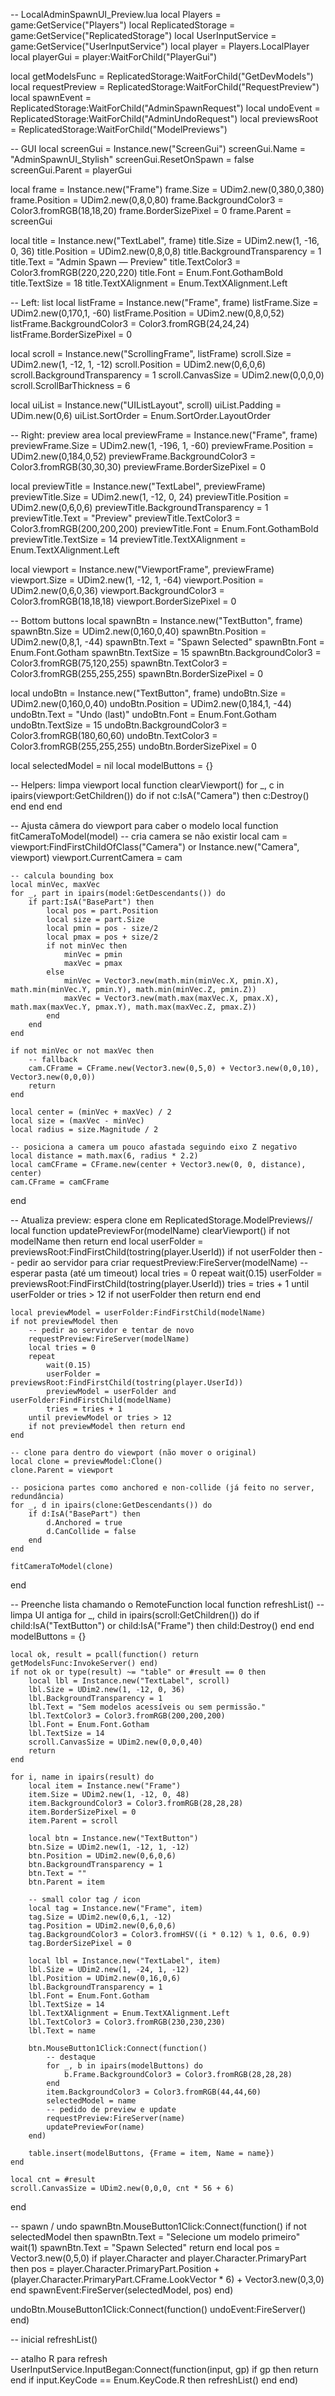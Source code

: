 -- LocalAdminSpawnUI_Preview.lua
local Players = game:GetService("Players")
local ReplicatedStorage = game:GetService("ReplicatedStorage")
local UserInputService = game:GetService("UserInputService")
local player = Players.LocalPlayer
local playerGui = player:WaitForChild("PlayerGui")

local getModelsFunc = ReplicatedStorage:WaitForChild("GetDevModels")
local requestPreview = ReplicatedStorage:WaitForChild("RequestPreview")
local spawnEvent = ReplicatedStorage:WaitForChild("AdminSpawnRequest")
local undoEvent = ReplicatedStorage:WaitForChild("AdminUndoRequest")
local previewsRoot = ReplicatedStorage:WaitForChild("ModelPreviews")

-- GUI
local screenGui = Instance.new("ScreenGui")
screenGui.Name = "AdminSpawnUI_Stylish"
screenGui.ResetOnSpawn = false
screenGui.Parent = playerGui

local frame = Instance.new("Frame")
frame.Size = UDim2.new(0,380,0,380)
frame.Position = UDim2.new(0,8,0,80)
frame.BackgroundColor3 = Color3.fromRGB(18,18,20)
frame.BorderSizePixel = 0
frame.Parent = screenGui

local title = Instance.new("TextLabel", frame)
title.Size = UDim2.new(1, -16, 0, 36)
title.Position = UDim2.new(0,8,0,8)
title.BackgroundTransparency = 1
title.Text = "Admin Spawn — Preview"
title.TextColor3 = Color3.fromRGB(220,220,220)
title.Font = Enum.Font.GothamBold
title.TextSize = 18
title.TextXAlignment = Enum.TextXAlignment.Left

-- Left: list
local listFrame = Instance.new("Frame", frame)
listFrame.Size = UDim2.new(0,170,1, -60)
listFrame.Position = UDim2.new(0,8,0,52)
listFrame.BackgroundColor3 = Color3.fromRGB(24,24,24)
listFrame.BorderSizePixel = 0

local scroll = Instance.new("ScrollingFrame", listFrame)
scroll.Size = UDim2.new(1, -12, 1, -12)
scroll.Position = UDim2.new(0,6,0,6)
scroll.BackgroundTransparency = 1
scroll.CanvasSize = UDim2.new(0,0,0,0)
scroll.ScrollBarThickness = 6

local uiList = Instance.new("UIListLayout", scroll)
uiList.Padding = UDim.new(0,6)
uiList.SortOrder = Enum.SortOrder.LayoutOrder

-- Right: preview area
local previewFrame = Instance.new("Frame", frame)
previewFrame.Size = UDim2.new(1, -196, 1, -60)
previewFrame.Position = UDim2.new(0,184,0,52)
previewFrame.BackgroundColor3 = Color3.fromRGB(30,30,30)
previewFrame.BorderSizePixel = 0

local previewTitle = Instance.new("TextLabel", previewFrame)
previewTitle.Size = UDim2.new(1, -12, 0, 24)
previewTitle.Position = UDim2.new(0,6,0,6)
previewTitle.BackgroundTransparency = 1
previewTitle.Text = "Preview"
previewTitle.TextColor3 = Color3.fromRGB(200,200,200)
previewTitle.Font = Enum.Font.GothamBold
previewTitle.TextSize = 14
previewTitle.TextXAlignment = Enum.TextXAlignment.Left

local viewport = Instance.new("ViewportFrame", previewFrame)
viewport.Size = UDim2.new(1, -12, 1, -64)
viewport.Position = UDim2.new(0,6,0,36)
viewport.BackgroundColor3 = Color3.fromRGB(18,18,18)
viewport.BorderSizePixel = 0

-- Bottom buttons
local spawnBtn = Instance.new("TextButton", frame)
spawnBtn.Size = UDim2.new(0,160,0,40)
spawnBtn.Position = UDim2.new(0,8,1, -44)
spawnBtn.Text = "Spawn Selected"
spawnBtn.Font = Enum.Font.Gotham
spawnBtn.TextSize = 15
spawnBtn.BackgroundColor3 = Color3.fromRGB(75,120,255)
spawnBtn.TextColor3 = Color3.fromRGB(255,255,255)
spawnBtn.BorderSizePixel = 0

local undoBtn = Instance.new("TextButton", frame)
undoBtn.Size = UDim2.new(0,160,0,40)
undoBtn.Position = UDim2.new(0,184,1, -44)
undoBtn.Text = "Undo (last)"
undoBtn.Font = Enum.Font.Gotham
undoBtn.TextSize = 15
undoBtn.BackgroundColor3 = Color3.fromRGB(180,60,60)
undoBtn.TextColor3 = Color3.fromRGB(255,255,255)
undoBtn.BorderSizePixel = 0

local selectedModel = nil
local modelButtons = {}

-- Helpers: limpa viewport
local function clearViewport()
    for _, c in ipairs(viewport:GetChildren()) do
        if not c:IsA("Camera") then c:Destroy() end
    end
end

-- Ajusta câmera do viewport para caber o modelo
local function fitCameraToModel(model)
    -- cria camera se não existir
    local cam = viewport:FindFirstChildOfClass("Camera") or Instance.new("Camera", viewport)
    viewport.CurrentCamera = cam

    -- calcula bounding box
    local minVec, maxVec
    for _, part in ipairs(model:GetDescendants()) do
        if part:IsA("BasePart") then
            local pos = part.Position
            local size = part.Size
            local pmin = pos - size/2
            local pmax = pos + size/2
            if not minVec then
                minVec = pmin
                maxVec = pmax
            else
                minVec = Vector3.new(math.min(minVec.X, pmin.X), math.min(minVec.Y, pmin.Y), math.min(minVec.Z, pmin.Z))
                maxVec = Vector3.new(math.max(maxVec.X, pmax.X), math.max(maxVec.Y, pmax.Y), math.max(maxVec.Z, pmax.Z))
            end
        end
    end

    if not minVec or not maxVec then
        -- fallback
        cam.CFrame = CFrame.new(Vector3.new(0,5,0) + Vector3.new(0,0,10), Vector3.new(0,0,0))
        return
    end

    local center = (minVec + maxVec) / 2
    local size = (maxVec - minVec)
    local radius = size.Magnitude / 2

    -- posiciona a camera um pouco afastada seguindo eixo Z negativo
    local distance = math.max(6, radius * 2.2)
    local camCFrame = CFrame.new(center + Vector3.new(0, 0, distance), center)
    cam.CFrame = camCFrame
end

-- Atualiza preview: espera clone em ReplicatedStorage.ModelPreviews/<userId>/<modelName>
local function updatePreviewFor(modelName)
    clearViewport()
    if not modelName then return end
    local userFolder = previewsRoot:FindFirstChild(tostring(player.UserId))
    if not userFolder then
        -- pedir ao servidor para criar
        requestPreview:FireServer(modelName)
        -- esperar pasta (até um timeout)
        local tries = 0
        repeat
            wait(0.15)
            userFolder = previewsRoot:FindFirstChild(tostring(player.UserId))
            tries = tries + 1
        until userFolder or tries > 12
        if not userFolder then return end
    end

    local previewModel = userFolder:FindFirstChild(modelName)
    if not previewModel then
        -- pedir ao servidor e tentar de novo
        requestPreview:FireServer(modelName)
        local tries = 0
        repeat
            wait(0.15)
            userFolder = previewsRoot:FindFirstChild(tostring(player.UserId))
            previewModel = userFolder and userFolder:FindFirstChild(modelName)
            tries = tries + 1
        until previewModel or tries > 12
        if not previewModel then return end
    end

    -- clone para dentro do viewport (não mover o original)
    local clone = previewModel:Clone()
    clone.Parent = viewport

    -- posiciona partes como anchored e non-collide (já feito no server, redundância)
    for _, d in ipairs(clone:GetDescendants()) do
        if d:IsA("BasePart") then
            d.Anchored = true
            d.CanCollide = false
        end
    end

    fitCameraToModel(clone)
end

-- Preenche lista chamando o RemoteFunction
local function refreshList()
    -- limpa UI antiga
    for _, child in ipairs(scroll:GetChildren()) do
        if child:IsA("TextButton") or child:IsA("Frame") then child:Destroy() end
    end
    modelButtons = {}

    local ok, result = pcall(function() return getModelsFunc:InvokeServer() end)
    if not ok or type(result) ~= "table" or #result == 0 then
        local lbl = Instance.new("TextLabel", scroll)
        lbl.Size = UDim2.new(1, -12, 0, 36)
        lbl.BackgroundTransparency = 1
        lbl.Text = "Sem modelos acessíveis ou sem permissão."
        lbl.TextColor3 = Color3.fromRGB(200,200,200)
        lbl.Font = Enum.Font.Gotham
        lbl.TextSize = 14
        scroll.CanvasSize = UDim2.new(0,0,0,40)
        return
    end

    for i, name in ipairs(result) do
        local item = Instance.new("Frame")
        item.Size = UDim2.new(1, -12, 0, 48)
        item.BackgroundColor3 = Color3.fromRGB(28,28,28)
        item.BorderSizePixel = 0
        item.Parent = scroll

        local btn = Instance.new("TextButton")
        btn.Size = UDim2.new(1, -12, 1, -12)
        btn.Position = UDim2.new(0,6,0,6)
        btn.BackgroundTransparency = 1
        btn.Text = ""
        btn.Parent = item

        -- small color tag / icon
        local tag = Instance.new("Frame", item)
        tag.Size = UDim2.new(0,6,1, -12)
        tag.Position = UDim2.new(0,6,0,6)
        tag.BackgroundColor3 = Color3.fromHSV((i * 0.12) % 1, 0.6, 0.9)
        tag.BorderSizePixel = 0

        local lbl = Instance.new("TextLabel", item)
        lbl.Size = UDim2.new(1, -24, 1, -12)
        lbl.Position = UDim2.new(0,16,0,6)
        lbl.BackgroundTransparency = 1
        lbl.Font = Enum.Font.Gotham
        lbl.TextSize = 14
        lbl.TextXAlignment = Enum.TextXAlignment.Left
        lbl.TextColor3 = Color3.fromRGB(230,230,230)
        lbl.Text = name

        btn.MouseButton1Click:Connect(function()
            -- destaque
            for _, b in ipairs(modelButtons) do
                b.Frame.BackgroundColor3 = Color3.fromRGB(28,28,28)
            end
            item.BackgroundColor3 = Color3.fromRGB(44,44,60)
            selectedModel = name
            -- pedido de preview e update
            requestPreview:FireServer(name)
            updatePreviewFor(name)
        end)

        table.insert(modelButtons, {Frame = item, Name = name})
    end

    local cnt = #result
    scroll.CanvasSize = UDim2.new(0,0,0, cnt * 56 + 6)
end

-- spawn / undo
spawnBtn.MouseButton1Click:Connect(function()
    if not selectedModel then
        spawnBtn.Text = "Selecione um modelo primeiro"
        wait(1)
        spawnBtn.Text = "Spawn Selected"
        return
    end
    local pos = Vector3.new(0,5,0)
    if player.Character and player.Character.PrimaryPart then
        pos = player.Character.PrimaryPart.Position + (player.Character.PrimaryPart.CFrame.LookVector * 6) + Vector3.new(0,3,0)
    end
    spawnEvent:FireServer(selectedModel, pos)
end)

undoBtn.MouseButton1Click:Connect(function()
    undoEvent:FireServer()
end)

-- inicial
refreshList()

-- atalho R para refresh
UserInputService.InputBegan:Connect(function(input, gp)
    if gp then return end
    if input.KeyCode == Enum.KeyCode.R then refreshList() end
end)
